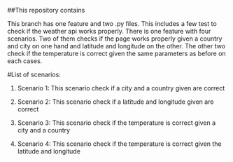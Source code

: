 ##This repository contains

This branch has one feature and two .py files. This includes a few test to check if the weather api works properly. There is one feature with four scenarios. Two of them checks if the page works properly given a country and city on one hand and latitude and longitude on the other.
The other two check if the temperature is correct given the same parameters as before on each cases.

#List of scenarios: 

1. Scenario 1: This scenario check if a city and a country given are correct

2. Scenario 2: This scenario check if a latitude and longitude given are correct

3. Scenario 3: This scenario check if the temperature is correct given a city and a country

4. Scenario 4: This scenario check if the temperature is correct given the latitude and longitude

